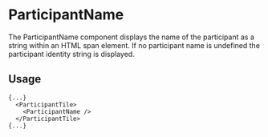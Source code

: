<!--
!!!! Autogenerated File !!!!
This file was created by @livekit/components-docs-gen and should not be changed manually.
The contents of this file can be replaced at any time which would lead to the loss of all manual changes.
-->

# ParticipantName

The ParticipantName component displays the name of the participant as a string within an HTML span element. If no participant name is undefined the participant identity string is displayed.

## Usage

```tsx
{...}
  <ParticipantTile>
    <ParticipantName />
  </ParticipantTile>
{...}
```

<!--USAGE_INSERT_MARKER-->

